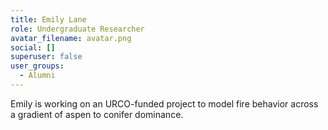 ```yaml
---
title: Emily Lane
role: Undergraduate Researcher
avatar_filename: avatar.png
social: []
superuser: false
user_groups:
  - Alumni
---
```

E﻿mily is working on an URCO-funded project to model fire behavior across a gradient of aspen to conifer dominance.